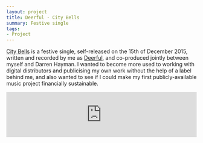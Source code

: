 ```yaml
---
layout: project
title: Deerful - City Bells
summary: Festive single
tags:
- Project
---
```


<a href="http://deerful.band/album/city-bells">City Bells</a> is a festive single, self-released on the 15th of December 2015, written and recorded by me as <a href="https://deerful.com">Deerful</a>, and co-produced jointly between myself and Darren Hayman. I wanted to become more used to working with digital distributors and publicising my own work without the help of a label behind me, and also wanted to see if I could make my first publicly-available music project financially sustainable. </p>

<center><iframe style="border: 0; width: 100%; height: 120px;" src="https://bandcamp.com/EmbeddedPlayer/album=2740499000/size=large/bgcol=ffffff/linkcol=2ebd35/tracklist=false/artwork=small/transparent=true/" seamless><a href="http://deerful.bandcamp.com/album/city-bells">City Bells by Deerful</a></iframe></center>